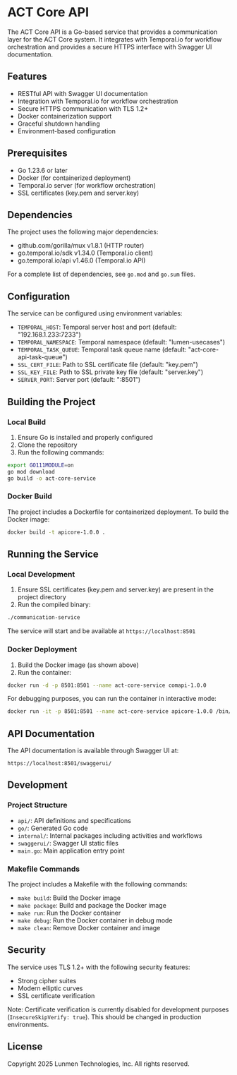 # ACT Core API

The ACT Core API is a Go-based service that provides a communication layer for the ACT Core system. It integrates with Temporal.io for workflow orchestration and provides a secure HTTPS interface with Swagger UI documentation.

## Features

- RESTful API with Swagger UI documentation
- Integration with Temporal.io for workflow orchestration
- Secure HTTPS communication with TLS 1.2+
- Docker containerization support
- Graceful shutdown handling
- Environment-based configuration

## Prerequisites

- Go 1.23.6 or later
- Docker (for containerized deployment)
- Temporal.io server (for workflow orchestration)
- SSL certificates (key.pem and server.key)

## Dependencies

The project uses the following major dependencies:

- github.com/gorilla/mux v1.8.1 (HTTP router)
- go.temporal.io/sdk v1.34.0 (Temporal.io client)
- go.temporal.io/api v1.46.0 (Temporal.io API)

For a complete list of dependencies, see `go.mod` and `go.sum` files.

## Configuration

The service can be configured using environment variables:

- `TEMPORAL_HOST`: Temporal server host and port (default: "192.168.1.233:7233")
- `TEMPORAL_NAMESPACE`: Temporal namespace (default: "lumen-usecases")
- `TEMPORAL_TASK_QUEUE`: Temporal task queue name (default: "act-core-api-task-queue")
- `SSL_CERT_FILE`: Path to SSL certificate file (default: "key.pem")
- `SSL_KEY_FILE`: Path to SSL private key file (default: "server.key")
- `SERVER_PORT`: Server port (default: ":8501")

## Building the Project

### Local Build

1. Ensure Go is installed and properly configured
2. Clone the repository
3. Run the following commands:

```bash
export GO111MODULE=on
go mod download
go build -o act-core-service
```

### Docker Build

The project includes a Dockerfile for containerized deployment. To build the Docker image:

```bash
docker build -t apicore-1.0.0 .
```

## Running the Service

### Local Development

1. Ensure SSL certificates (key.pem and server.key) are present in the project directory
2. Run the compiled binary:

```bash
./communication-service
```

The service will start and be available at `https://localhost:8501`

### Docker Deployment

1. Build the Docker image (as shown above)
2. Run the container:

```bash
docker run -d -p 8501:8501 --name act-core-service comapi-1.0.0
```

For debugging purposes, you can run the container in interactive mode:

```bash
docker run -it -p 8501:8501 --name act-core-service apicore-1.0.0 /bin/bash
```

## API Documentation

The API documentation is available through Swagger UI at:
```
https://localhost:8501/swaggerui/
```

## Development

### Project Structure

- `api/`: API definitions and specifications
- `go/`: Generated Go code
- `internal/`: Internal packages including activities and workflows
- `swaggerui/`: Swagger UI static files
- `main.go`: Main application entry point

### Makefile Commands

The project includes a Makefile with the following commands:

- `make build`: Build the Docker image
- `make package`: Build and package the Docker image
- `make run`: Run the Docker container
- `make debug`: Run the Docker container in debug mode
- `make clean`: Remove Docker container and image

## Security

The service uses TLS 1.2+ with the following security features:
- Strong cipher suites
- Modern elliptic curves
- SSL certificate verification

Note: Certificate verification is currently disabled for development purposes (`InsecureSkipVerify: true`). This should be changed in production environments.

## License

Copyright 2025 Lunmen Technologies, Inc. All rights reserved. 